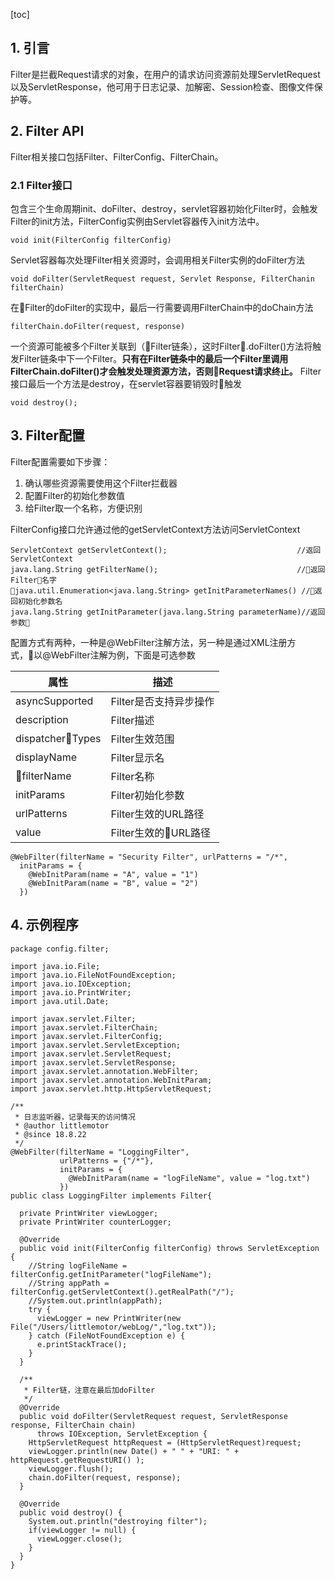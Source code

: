[toc]
## 1. 引言
Filter是拦截Request请求的对象，在用户的请求访问资源前处理ServletRequest以及ServletResponse，他可用于日志记录、加解密、Session检查、图像文件保护等。
## 2. Filter API
Filter相关接口包括Filter、FilterConfig、FilterChain。
### 2.1 Filter接口
包含三个生命周期init、doFilter、destroy，servlet容器初始化Filter时，会触发Filter的init方法，FilterConfig实例由Servlet容器传入init方法中。
```
void init(FilterConfig filterConfig)
```
Servlet容器每次处理Filter相关资源时，会调用相关Filter实例的doFilter方法
```
void doFilter(ServletRequest request, Servlet Response, FilterChanin filterChain)
```
在Filter的doFilter的实现中，最后一行需要调用FilterChain中的doChain方法
```
filterChain.doFilter(request, response)
```
一个资源可能被多个Filter关联到（Filter链条），这时Filter.doFilter()方法将触发Filter链条中下一个Filter。**只有在Filter链条中的最后一个Filter里调用FilterChain.doFilter()才会触发处理资源方法，否则Request请求终止。**
Filter接口最后一个方法是destroy，在servlet容器要销毁时触发
```
void destroy();
```
## 3. Filter配置
Filter配置需要如下步骤：
1. 确认哪些资源需要使用这个Filter拦截器
2. 配置Filter的初始化参数值
3. 给Filter取一个名称，方便识别

FilterConfig接口允许通过他的getServletContext方法访问ServletContext
```
ServletContext getServletContext();                             //返回ServletContext
java.lang.String getFilterName();                               //返回Filter名字
java.util.Enumeration<java.lang.String> getInitParameterNames() //返回初始化参数名
java.lang.String getInitParameter(java.lang.String parameterName)//返回参数
```
配置方式有两种，一种是@WebFilter注解方法，另一种是通过XML注册方式，以@WebFilter注解为例，下面是可选参数

属性 | 描述| 
---------|----------
asyncSupported | Filter是否支持异步操作
 description | Filter描述
 dispatcherTypes | Filter生效范围
 displayName|Filter显示名
 filterName|Filter名称
 initParams|Filter初始化参数
 urlPatterns|Filter生效的URL路径
 value|Filter生效的URL路径
```
@WebFilter(filterName = "Security Filter", urlPatterns = "/*",
  initParams = {
    @WebInitParam(name = "A", value = "1")
    @WebInitParam(name = "B", value = "2")
  })
```
## 4. 示例程序
```
package config.filter;

import java.io.File;
import java.io.FileNotFoundException;
import java.io.IOException;
import java.io.PrintWriter;
import java.util.Date;

import javax.servlet.Filter;
import javax.servlet.FilterChain;
import javax.servlet.FilterConfig;
import javax.servlet.ServletException;
import javax.servlet.ServletRequest;
import javax.servlet.ServletResponse;
import javax.servlet.annotation.WebFilter;
import javax.servlet.annotation.WebInitParam;
import javax.servlet.http.HttpServletRequest;

/**
 * 日志监听器，记录每天的访问情况
 * @author littlemotor
 * @since 18.8.22
 */
@WebFilter(filterName = "LoggingFilter",
           urlPatterns = {"/*"},
           initParams = {
             @WebInitParam(name = "logFileName", value = "log.txt")
           })
public class LoggingFilter implements Filter{

  private PrintWriter viewLogger;
  private PrintWriter counterLogger;
  
  @Override
  public void init(FilterConfig filterConfig) throws ServletException {
    //String logFileName = filterConfig.getInitParameter("logFileName");
    //String appPath = filterConfig.getServletContext().getRealPath("/");
    //System.out.println(appPath);
    try {
      viewLogger = new PrintWriter(new File("/Users/littlemotor/webLog/","log.txt"));
    } catch (FileNotFoundException e) {
      e.printStackTrace();
    }
  }

  /**
   * Filter链，注意在最后加doFilter
   */
  @Override
  public void doFilter(ServletRequest request, ServletResponse response, FilterChain chain)
      throws IOException, ServletException {
    HttpServletRequest httpRequest = (HttpServletRequest)request;
    viewLogger.println(new Date() + " " + "URI: " + httpRequest.getRequestURI() );
    viewLogger.flush();  
    chain.doFilter(request, response);
  }

  @Override
  public void destroy() {
    System.out.println("destroying filter");
    if(viewLogger != null) {
      viewLogger.close();
    }
  }
}
```